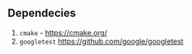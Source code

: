 ## Dependecies

1. `cmake` - https://cmake.org/
1. `googletest` https://github.com/google/googletest

